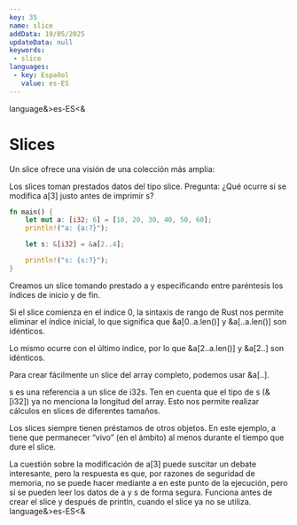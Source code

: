 ```yaml
---
key: 35
name: slice
addData: 19/05/2025
updateData: null
keywords: 
 - slice
languages:
 - key: Español
   value: es-ES
---
```

language&>es-ES<&
# Slices
Un slice ofrece una visión de una colección más amplia:

Los slices toman prestados datos del tipo slice.
Pregunta: ¿Qué ocurre si se modifica a[3] justo antes de imprimir s?

```rust
fn main() {
    let mut a: [i32; 6] = [10, 20, 30, 40, 50, 60];
    println!("a: {a:?}");

    let s: &[i32] = &a[2..4];

    println!("s: {s:?}");
}
```

Creamos un slice tomando prestado a y especificando entre paréntesis los índices de inicio y de fin.

Si el slice comienza en el índice 0, la sintaxis de rango de Rust nos permite eliminar el índice inicial, lo que significa que &a[0..a.len()] y &a[..a.len()] son idénticos.

Lo mismo ocurre con el último índice, por lo que &a[2..a.len()] y &a[2..] son idénticos.

Para crear fácilmente un slice del array completo, podemos usar &a[..].

s es una referencia a un slice de i32s. Ten en cuenta que el tipo de s (&[i32]) ya no menciona la longitud del array. Esto nos permite realizar cálculos en slices de diferentes tamaños.

Los slices siempre tienen préstamos de otros objetos. En este ejemplo, a tiene que permanecer “vivo” (en el ámbito) al menos durante el tiempo que dure el slice.

La cuestión sobre la modificación de a[3] puede suscitar un debate interesante, pero la respuesta es que, por razones de seguridad de memoria, no se
puede hacer mediante a en este punto de la ejecución, pero sí se pueden leer los datos de a y s de forma segura. Funciona antes de crear el slice y
después de println, cuando el slice ya no se utiliza.
language&>es-ES<&